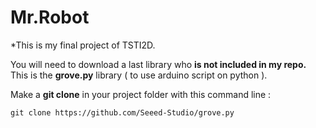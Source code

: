 # Mr.Robot
*This is my final project of TSTI2D.

You will need to download a last library who **is not included in my repo.**  
This is the **grove.py** library ( to use arduino script on python ).  
  
Make a **git clone** in your project folder with this command line :  
  
`git clone https://github.com/Seeed-Studio/grove.py`
